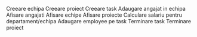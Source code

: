 Creeare echipa
Creeare proiect
Creeare task
Adaugare angajat in echipa
Afisare angajati
Afisare echipe
Afisare proiecte
Calculare salariu pentru departament/echipa
Adaugare employee pe task
Terminare task
Terminare proiect